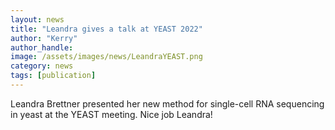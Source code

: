 ```yaml
---
layout: news
title: "Leandra gives a talk at YEAST 2022"
author: "Kerry"
author_handle: 
image: /assets/images/news/LeandraYEAST.png
category: news
tags: [publication]
---
```

Leandra Brettner presented her new method for single-cell RNA sequencing in yeast at the YEAST meeting. Nice job Leandra!